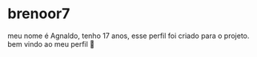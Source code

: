 # brenoor7
meu nome é Agnaldo, tenho 17 anos, esse perfil foi criado para o projeto.
bem  vindo ao meu perfil 🤍
